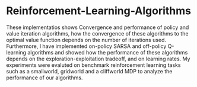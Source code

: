 # Reinforcement-Learning-Algorithms
These implementatios shows Convergence and performance of policy and value iteration algorithms, how the convergence of these algorithms to the optimal value function depends on the number of iterations used. Furthermore, I have implemented on-policy SARSA and off-policy Q-learning algorithms and showed how the performance of these algorithms depends on the exploration-exploitation tradeoff, and on learning rates. My experiments were evaluted on benchmark reinforcement learning tasks such as a smallworld, gridworld and a cliffworld MDP to analyze the performance of our algorithms.
